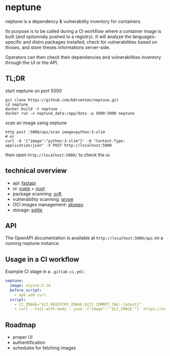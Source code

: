 # neptune

neptune is a dependency & vulnerability inventory for containers. 

Its purpose is to be called during a CI workflow where a container image is built (and optionnaly pushed to a registry).
It will analyze the languages-specific and distro packages installed, check for vulnerabilities based on thoses, and store theses informations server-side.

Operators can then check their dependencies and vulnerabilities inventory through the UI or the API.

 
## TL;DR

start neptune on port 5000
```
git clone https://github.com/k0rventen/neptune.git
cd neptune
docker build -t neptune .
docker run -v neptune_data:/app/data -p 5000:5000 neptune
```

scan an image using neptune
```
http post :5000/api/scan image=python:3-slim
# or 
curl -d '{"image":"python:3-slim"}' -H "Content-Type: application/json" -X POST http://localhost:5000
```

then open `http://localhost:5000/` to check the ui.


## technical overview

- api: [fastapi](https://fastapi.tiangolo.com/)
- ui: [vuejs](https://vuejs.org/) + [nuxt](https://nuxtjs.org/)
- package scanning: [syft](https://github.com/anchore/syft)
- vulnerability scanning: [grype](https://github.com/anchore/grype)
- OCI images management: [skopeo](https://github.com/containers/skopeo)
- storage: [sqlite](https://www.sqlite.org/index.html)

## API

The OpenAPI documentation is available at `http://localhost:5000/api` on a running neptune instance.


## Usage in a CI workflow


Example CI stage in a `.gitlab-ci.yml`:
```yaml
neptune:
  image: alpine:3.16
  before_script:
    - apk add curl
  script:
    - CI_IMAGE="$CI_REGISTRY_IMAGE:${CI_COMMIT_TAG:-latest}"
    - curl --fail-with-body --json '{"image":"'$CI_IMAGE'"}' https://neptune/api/scan
```

## Roadmap

- proper UI
- authentification
- schedules for fetching images
